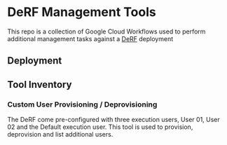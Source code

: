 # DeRF Management Tools

This repo is a collection of Google Cloud Workflows used to perform additional management tasks against a [DeRF](https://github.com/vectra-ai-research/derf) deployment


## Deployment


## Tool Inventory

### Custom User Provisioning / Deprovisioning
The DeRF come pre-configured with three execution users, User 01, User 02 and the Default execution user.  This tool is used to provision, deprovision and list additional users.
